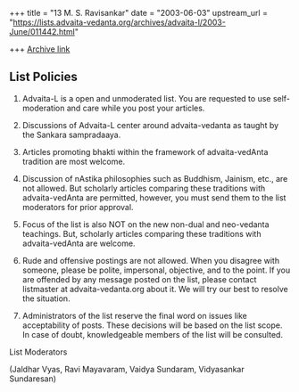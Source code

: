 +++
title = "13 M. S. Ravisankar"
date = "2003-06-03"
upstream_url = "https://lists.advaita-vedanta.org/archives/advaita-l/2003-June/011442.html"

+++
[Archive link](https://lists.advaita-vedanta.org/archives/advaita-l/2003-June/011442.html)

List Policies
-------------

1) Advaita-L is a open and unmoderated list. You are requested to use
self-moderation and care while you post your articles.

2) Discussions of Advaita-L center around advaita-vedanta as taught by
the Sankara sampradaaya.

3) Articles promoting bhakti within the framework of advaita-vedAnta
tradition are most welcome.

4) Discussion of nAstika philosophies such as Buddhism, Jainism, etc.,
are not allowed. But scholarly articles comparing these traditions with
advaita-vedAnta are permitted, however, you must send them to the list
moderators for prior approval.

5) Focus of the list is also NOT on the new non-dual and neo-vedanta
teachings. But, scholarly articles comparing these traditions with
advaita-vedAnta are welcome.

6) Rude and offensive postings are not allowed. When you disagree with
someone, please be polite, impersonal, objective, and to the point. If
you are offended by any message posted on the list, please contact
listmaster at advaita-vedanta.org about it. We will try our best to resolve
the situation.

7) Administrators of the list reserve the final word on issues like
acceptability of posts. These decisions will be based on the list
scope. In case of doubt, knowledgeable members of the list will be
consulted.

List Moderators

(Jaldhar Vyas, Ravi Mayavaram, Vaidya Sundaram, Vidyasankar Sundaresan)




